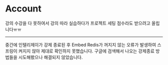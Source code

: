 # Account
강의 수강을 다 못하여서 강의 따라 실습하다가 프로젝트 세팅 점수라도 받으려고 올립니다ㅠㅠ
<hr>중간에 인텔리제이가 강제 종료된 후 Embed Redis가 꺼지지 않는 오류가 발생하여 스프링이 켜지지 않아 제대로 확인하지 못했습니다.
구글에 검색해서 나오는 강제종료 방법들을 시도해봤으나 해결되지 않았습니다.
